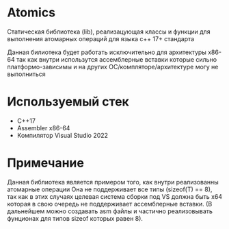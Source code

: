 # Atomics

Статическая библиотека (lib), реализацующая классы и функции для выполнения атомарных операций для языка c++ 17+ стандарта

Данная билиотека будет работать исключительно для архитектуры x86-64 так как внутри использутся ассемблерные вставки которые сильно платформо-зависимы и на других ОС/компляторе/архитектуре могу не выполниться

# Используемый стек
- C++17
- Assembler x86-64
- Компилятор Visual Studio 2022

# Примечание

Данная библиотека является примером того, как внутри реализованны атомарные операции
Она не поддерживает все типы (sizeof(T) == 8), так как в этих случаях целевая система сборки под VS должна быть x64 которая в свою очередь не поддерживает ассемблерные вставки.
(В дальнейшем можно создавать asm файлы и частично реализовывать фунционах для типов sizeof которых равен 8).